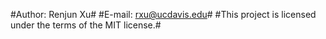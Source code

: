 #Author: Renjun Xu#
#E-mail: rxu@ucdavis.edu#
#This project is licensed under the terms of the MIT license.#